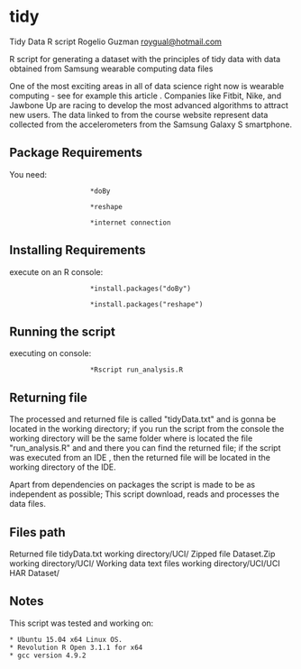 # tidy
Tidy Data R script
Rogelio Guzman <roygual@hotmail.com>

R script for generating a dataset with the principles of tidy data with data obtained from Samsung wearable computing data files


One of the most exciting areas in all of data science right now is wearable computing - see for example this article . Companies like Fitbit, Nike, and Jawbone Up are racing to develop the most advanced algorithms to attract new users. The data linked to from the course website represent data collected from the accelerometers from the Samsung Galaxy S smartphone.



Package Requirements
--------------------

You need:

						*doBy
						
						*reshape
						
						*internet connection


Installing Requirements
-----------------------
execute on an R console:

						*install.packages("doBy")
						
						*install.packages("reshape")
						



Running the script
------------------
executing on console:

						*Rscript run_analysis.R






Returning file
--------------
The processed and returned file is called "tidyData.txt" and is gonna be located in the working directory; if you run the script from the console the working directory will be the same folder where is located the file "run_analysis.R" and and there you can find the returned file; if the script was executed from an IDE , then the returned file will be located in the working directory of the IDE.

Apart from dependencies on packages the script is made to be as independent as possible; This script download, reads and processes the data files.



Files path
----------
Returned file tidyData.txt		working directory/UCI/
Zipped file Dataset.Zip   		working directory/UCI/
Working data text files  		  working directory/UCI/UCI HAR Dataset/


Notes
-----
This script was tested and working on:

	* Ubuntu 15.04 x64 Linux OS.
	* Revolution R Open 3.1.1 for x64
	* gcc version 4.9.2
